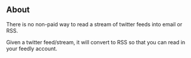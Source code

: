 ## About

There is no non-paid way to read a stream of twitter feeds into email or RSS.

Given a twitter feed/stream, it will convert to RSS so that you can read in your feedly account.

